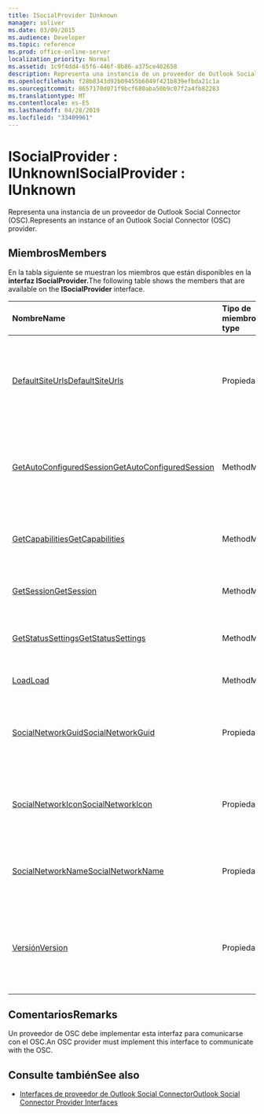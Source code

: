 ```yaml
---
title: ISocialProvider IUnknown
manager: soliver
ms.date: 03/09/2015
ms.audience: Developer
ms.topic: reference
ms.prod: office-online-server
localization_priority: Normal
ms.assetid: 1c9f4dd4-65f6-446f-8b86-a375ce402658
description: Representa una instancia de un proveedor de Outlook Social Connector (OSC).
ms.openlocfilehash: f28b8343d92b09455b6049f421b839efbda21c1a
ms.sourcegitcommit: 8657170d071f9bcf680aba50b9c07f2a4fb82283
ms.translationtype: MT
ms.contentlocale: es-ES
ms.lasthandoff: 04/28/2019
ms.locfileid: "33409961"
---
```

# <a name="isocialprovider--iunknown"></a><span data-ttu-id="26b49-103">ISocialProvider : IUnknown</span><span class="sxs-lookup"><span data-stu-id="26b49-103">ISocialProvider : IUnknown</span></span>

<span data-ttu-id="26b49-104">Representa una instancia de un proveedor de Outlook Social Connector (OSC).</span><span class="sxs-lookup"><span data-stu-id="26b49-104">Represents an instance of an Outlook Social Connector (OSC) provider.</span></span>
  
## <a name="members"></a><span data-ttu-id="26b49-105">Miembros</span><span class="sxs-lookup"><span data-stu-id="26b49-105">Members</span></span>

<span data-ttu-id="26b49-106">En la tabla siguiente se muestran los miembros que están disponibles en la **interfaz ISocialProvider.**</span><span class="sxs-lookup"><span data-stu-id="26b49-106">The following table shows the members that are available on the **ISocialProvider** interface.</span></span> 
  
|<span data-ttu-id="26b49-107">**Nombre**</span><span class="sxs-lookup"><span data-stu-id="26b49-107">**Name**</span></span>|<span data-ttu-id="26b49-108">**Tipo de miembro**</span><span class="sxs-lookup"><span data-stu-id="26b49-108">**Member type**</span></span>|<span data-ttu-id="26b49-109">**Descripción**</span><span class="sxs-lookup"><span data-stu-id="26b49-109">**Description**</span></span>|
|:-----|:-----|:-----|
|[<span data-ttu-id="26b49-110">DefaultSiteUrls</span><span class="sxs-lookup"><span data-stu-id="26b49-110">DefaultSiteUrls</span></span>](isocialprovider-defaultsiteurls.md) <br/> |<span data-ttu-id="26b49-111">Propiedad</span><span class="sxs-lookup"><span data-stu-id="26b49-111">Property</span></span>  <br/> |<span data-ttu-id="26b49-112">Devuelve una matriz de cadenas que especifican direcciones URL de sitio para el proveedor de OSC.</span><span class="sxs-lookup"><span data-stu-id="26b49-112">Returns an array of strings that specify site URLs for the OSC provider.</span></span>  <br/> |
|[<span data-ttu-id="26b49-113">GetAutoConfiguredSession</span><span class="sxs-lookup"><span data-stu-id="26b49-113">GetAutoConfiguredSession</span></span>](isocialprovider-getautoconfiguredsession.md) <br/> |<span data-ttu-id="26b49-114">Method</span><span class="sxs-lookup"><span data-stu-id="26b49-114">Method</span></span>  <br/> |<span data-ttu-id="26b49-115">Obtiene una interfaz [ISocialSession](isocialsessioniunknown.md) configurada automáticamente.</span><span class="sxs-lookup"><span data-stu-id="26b49-115">Gets an automatically configured [ISocialSession](isocialsessioniunknown.md) interface.</span></span>  <br/> |
|[<span data-ttu-id="26b49-116">GetCapabilities</span><span class="sxs-lookup"><span data-stu-id="26b49-116">GetCapabilities</span></span>](isocialprovider-getcapabilities.md) <br/> |<span data-ttu-id="26b49-117">Method</span><span class="sxs-lookup"><span data-stu-id="26b49-117">Method</span></span>  <br/> |<span data-ttu-id="26b49-118">Obtiene una cadena que describe las capacidades del proveedor.</span><span class="sxs-lookup"><span data-stu-id="26b49-118">Gets a string that describes provider capabilities.</span></span>  <br/> |
|[<span data-ttu-id="26b49-119">GetSession</span><span class="sxs-lookup"><span data-stu-id="26b49-119">GetSession</span></span>](isocialprovider-getsession.md) <br/> |<span data-ttu-id="26b49-120">Method</span><span class="sxs-lookup"><span data-stu-id="26b49-120">Method</span></span>  <br/> |<span data-ttu-id="26b49-121">Obtiene una [interfaz ISocialSession.](isocialsessioniunknown.md)</span><span class="sxs-lookup"><span data-stu-id="26b49-121">Gets an [ISocialSession](isocialsessioniunknown.md) interface.</span></span>  <br/> |
|[<span data-ttu-id="26b49-122">GetStatusSettings</span><span class="sxs-lookup"><span data-stu-id="26b49-122">GetStatusSettings</span></span>](isocialprovider-getstatussettings.md) <br/> |<span data-ttu-id="26b49-123">Method</span><span class="sxs-lookup"><span data-stu-id="26b49-123">Method</span></span>  <br/> |<span data-ttu-id="26b49-124">Este método no se admite actualmente.</span><span class="sxs-lookup"><span data-stu-id="26b49-124">This method is currently not supported.</span></span>  <br/> |
|[<span data-ttu-id="26b49-125">Load</span><span class="sxs-lookup"><span data-stu-id="26b49-125">Load</span></span>](isocialprovider-load.md) <br/> |<span data-ttu-id="26b49-126">Method</span><span class="sxs-lookup"><span data-stu-id="26b49-126">Method</span></span>  <br/> |<span data-ttu-id="26b49-127">Inicializa el proveedor de OSC.</span><span class="sxs-lookup"><span data-stu-id="26b49-127">Initializes the OSC provider.</span></span>  <br/> |
|[<span data-ttu-id="26b49-128">SocialNetworkGuid</span><span class="sxs-lookup"><span data-stu-id="26b49-128">SocialNetworkGuid</span></span>](isocialprovider-socialnetworkguid.md) <br/> |<span data-ttu-id="26b49-129">Propiedad</span><span class="sxs-lookup"><span data-stu-id="26b49-129">Property</span></span>  <br/> |<span data-ttu-id="26b49-130">Devuelve un GUID que representa un identificador único para la red social.</span><span class="sxs-lookup"><span data-stu-id="26b49-130">Returns a GUID that represents a unique identifier for the social network.</span></span>  <br/> |
|[<span data-ttu-id="26b49-131">SocialNetworkIcon</span><span class="sxs-lookup"><span data-stu-id="26b49-131">SocialNetworkIcon</span></span>](isocialprovider-socialnetworkicon.md) <br/> |<span data-ttu-id="26b49-132">Propiedad</span><span class="sxs-lookup"><span data-stu-id="26b49-132">Property</span></span>  <br/> |<span data-ttu-id="26b49-133">Devuelve una matriz de bytes que representa el icono de la red social.</span><span class="sxs-lookup"><span data-stu-id="26b49-133">Returns an array of bytes that represents the icon for the social network.</span></span>  <br/> |
|[<span data-ttu-id="26b49-134">SocialNetworkName</span><span class="sxs-lookup"><span data-stu-id="26b49-134">SocialNetworkName</span></span>](isocialprovider-socialnetworkname.md) <br/> |<span data-ttu-id="26b49-135">Propiedad</span><span class="sxs-lookup"><span data-stu-id="26b49-135">Property</span></span>  <br/> |<span data-ttu-id="26b49-136">Devuelve una cadena que representa el nombre de la red social.</span><span class="sxs-lookup"><span data-stu-id="26b49-136">Returns a string that represents the social network name.</span></span>  <br/> |
|[<span data-ttu-id="26b49-137">Versión</span><span class="sxs-lookup"><span data-stu-id="26b49-137">Version</span></span>](isocialprovider-version.md) <br/> |<span data-ttu-id="26b49-138">Propiedad</span><span class="sxs-lookup"><span data-stu-id="26b49-138">Property</span></span>  <br/> |<span data-ttu-id="26b49-139">Devuelve una cadena que representa el número de versión del proveedor de esta red social.</span><span class="sxs-lookup"><span data-stu-id="26b49-139">Returns a string that represents the version number of the provider for this social network.</span></span>  <br/> |
   
## <a name="remarks"></a><span data-ttu-id="26b49-140">Comentarios</span><span class="sxs-lookup"><span data-stu-id="26b49-140">Remarks</span></span>

<span data-ttu-id="26b49-141">Un proveedor de OSC debe implementar esta interfaz para comunicarse con el OSC.</span><span class="sxs-lookup"><span data-stu-id="26b49-141">An OSC provider must implement this interface to communicate with the OSC.</span></span>
  
## <a name="see-also"></a><span data-ttu-id="26b49-142">Consulte también</span><span class="sxs-lookup"><span data-stu-id="26b49-142">See also</span></span>

- [<span data-ttu-id="26b49-143">Interfaces de proveedor de Outlook Social Connector</span><span class="sxs-lookup"><span data-stu-id="26b49-143">Outlook Social Connector Provider Interfaces</span></span>](outlook-social-connector-provider-interfaces.md)


